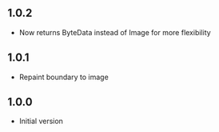 ## 1.0.2

- Now returns ByteData instead of Image for more flexibility

## 1.0.1

- Repaint boundary to image

## 1.0.0

- Initial version
